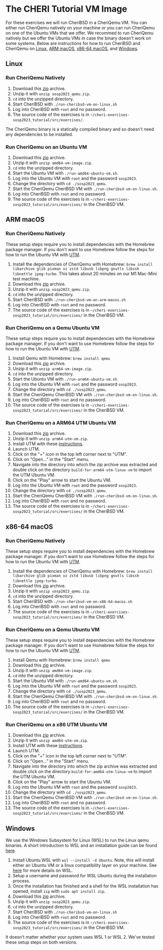# The CHERI Tutorial VM Image
For these exercises we will run CheriBSD in a CheriQemu VM. You can either run CheriQemu natively on your machine or you can run CheriQemu on one of the Ubuntu VMs that we offer. We recommed to run CheriQemu natively but we offer the Ubuntu VMs in case the binary doesn't work on some systems.
Below are instructions for how to run CheriBSD and CheriQemu on [Linux](#linux), [ARM macOS](#arm-macos), [x86-64 macOS](x86-64-macos), and [Windows](#windows).

## Linux
### Run CheriQemu Natively

1. Download this [zip](https://www.cl.cam.ac.uk/~pffm2/sosp2023_cheri_tutorial/files/sosp2023_qemu.zip) archive.
1. Unzip it with `unzip sosp2023_qemu.zip`.
1. `cd` into the unzipped directory.
1. Start CheriBSD with `./run-cheribsd-vm-on-linux.sh`
1. Log into CheriBSD with `root` and no password.
1. The source code of the exercises is in `~/cheri-exercises-sosp2023_tutorial/src/exercises/`.

The CheriQemu binary is a statically compiled binary and so doesn't need any dependencies to be installed.

### Run CheriQemu on an Ubuntu VM

1. Download this [zip](https://www.cl.cam.ac.uk/~pffm2/sosp2023_cheri_tutorial/files/amd64-vm-image.zip) archive.
1. Unzip it with `unzip amd64-vm-image.zip`.
1. `cd` into the unzipped directory.
1. Start the Ubuntu VM with `./run-amd64-ubuntu-vm.sh`.
1. Log into the Ubuntu VM with `root` and the password `sosp2023`.
1. Change the directory with `cd ./sosp2023_qemu`.
1. Start the CheriQemu CheriBSD VM with `./run-cheribsd-vm-on-linux.sh`.
1. Log into CheriBSD with `root` and no password.
1. The source code of the exercises is in `~/cheri-exercises-sosp2023_tutorial/src/exercises/` in the CheriBSD VM.


## ARM macOS
### Run CheriQemu Natively

These setup steps require you to install dependencies with the Homebrew package manager. If you don't want to use Homebrew follow the steps for how to run the Ubuntu VM with [UTM](#run-cheriqemu-on-an-arm64-utm-ubuntu-vm).

1. Install the dependencies of CheriQemu with Homebrew: `brew install libarchive glib pixman xz zstd libusb libpng gnutls libssh libnettle jpeg-turbo`. This takes about 20 minutes on our M1 Mac-Mini test machine.
1. Download this [zip](https://www.cl.cam.ac.uk/~pffm2/sosp2023_cheri_tutorial/files/sosp2023_qemu.zip) archive.
1. Unzip it with `unzip sosp2023_qemu.zip`.
1. `cd` into the unzipped directory.
1. Start CheriBSD with `./run-cheribsd-vm-on-arm-macos.sh`
1. Log into CheriBSD with `root` and no password.
1. The source code of the exercises is in `~/cheri-exercises-sosp2023_tutorial/src/exercises/` in the CheriBSD VM.

### Run CheriQemu on a Qemu Ubuntu VM

These setup steps require you to install dependencies with the Homebrew package manager. If you don't want to use Homebrew follow the steps for how to run the Ubuntu VM with [UTM](#run-cheriqemu-on-an-arm64-utm-ubuntu-vm).

1. Install Qemu with Homebrew: `brew install qemu`
1. Download this [zip](https://www.cl.cam.ac.uk/~pffm2/sosp2023_cheri_tutorial/files/arm64-vm-image.zip) archive.
1. Unzip it with `unzip arm64-vm-image.zip`.
1. `cd` into the unzipped directory.
1. Start the Ubuntu VM with `./run-arm64-ubuntu-vm.sh`.
1. Log into the Ubuntu VM with `root` and the password `sosp2023`.
1. Change the directory with `cd ./sosp2023_qemu`.
1. Start the CheriQemu CheriBSD VM with `./run-cheribsd-vm-on-linux.sh`.
1. Log into CheriBSD with `root` and no password.
1. The source code of the exercises is in `~/cheri-exercises-sosp2023_tutorial/src/exercises/` in the CheriBSD VM.

### Run CheriQemu on a ARM64 UTM Ubuntu VM

1. Download this [zip](https://www.cl.cam.ac.uk/~pffm2/sosp2023_cheri_tutorial/files/arm64-utm-vm.zip) archive.
1. Unzip it with `unzip arm64-utm-vm.zip`.
1. Install UTM with these [instructions](https://docs.getutm.app/installation/macos/).
1. Launch UTM.
1. Click on the "+" icon in the top left corner next to "UTM".
1. Click on "Open..." in the "Start" menu.
1. Navigate into the directory into which the zip archive was extracted and double click on the directory `build-for-arm64-utm-linux-vm` to import the UTM Ubuntu VM.
1. Click on the "Play" arrow to start the Ubuntu VM.
1. Log into the Ubuntu VM with `root` and the password `sosp2023`.
1. Change the directory with `cd ./sosp2023_qemu`.
1. Start the CheriQemu CheriBSD VM with `./run-cheribsd-vm-on-linux.sh`.
1. Log into CheriBSD with `root` and no password.
1. The source code of the exercises is in `~/cheri-exercises-sosp2023_tutorial/src/exercises/` in the CheriBSD VM.

## x86-64 macOS
### Run CheriQemu Natively

These setup steps require you to install dependencies with the Homebrew package manager. If you don't want to use Homebrew follow the steps for how to run the Ubuntu VM with [UTM](#run-cheriqemu-on-a-x86-utm-ubuntu-vm).

1. Install the dependencies of CheriQemu with Homebrew: `brew install libarchive glib pixman xz zstd libusb libpng gnutls libssh libnettle jpeg-turbo`.
1. Download this [zip](https://www.cl.cam.ac.uk/~pffm2/sosp2023_cheri_tutorial/files/sosp2023_qemu.zip) archive.
1. Unzip it with `unzip sosp2023_qemu.zip`.
1. `cd` into the unzipped directory.
1. Start CheriBSD with `./run-cheribsd-vm-on-x86-64-macos.sh`
1. Log into CheriBSD with `root` and no password.
1. The source code of the exercises is in `~/cheri-exercises-sosp2023_tutorial/src/exercises/` in the CheriBSD VM.

### Run CheriQemu on a Qemu Ubuntu VM

These setup steps require you to install dependencies with the Homebrew package manager. If you don't want to use Homebrew follow the steps for how to run the Ubuntu VM with [UTM](#run-cheriqemu-on-a-x86-utm-ubuntu-vm).

1. Install Qemu with Homebrew: `brew install qemu`
1. Download this [zip](https://www.cl.cam.ac.uk/~pffm2/sosp2023_cheri_tutorial/files/amd64-vm-image.zip) archive.
1. Unzip it with `unzip amd64-vm-image.zip`.
1. `cd` into the unzipped directory.
1. Start the Ubuntu VM with `./run-amd64-ubuntu-vm.sh`.
1. Log into the Ubuntu VM with `root` and the password `sosp2023`.
1. Change the directory with `cd ./sosp2023_qemu`.
1. Start the CheriQemu CheriBSD VM with `./run-cheribsd-vm-on-linux.sh`.
1. Log into CheriBSD with `root` and no password.
1. The source code of the exercises is in `~/cheri-exercises-sosp2023_tutorial/src/exercises/` in the CheriBSD VM.

### Run CheriQemu on a x86 UTM Ubuntu VM

1. Download this [zip](https://www.cl.cam.ac.uk/~pffm2/sosp2023_cheri_tutorial/files/amd64-utm-vm.zip) archive.
1. Unzip it with `unzip amd64-utm-vm.zip`.
1. Install UTM with these [instructions](https://docs.getutm.app/installation/macos/).
1. Launch UTM.
1. Click on the "+" icon in the top left corner next to "UTM".
1. Click on "Open..." in the "Start" menu.
1. Navigate into the directory into which the zip archive was extracted and double click on the directory `build-for-amd64-utm-linux-vm` to import the UTM Ubuntu VM.
1. Click on the "Play" arrow to start the Ubuntu VM.
1. Log into the Ubuntu VM with `root` and the password `sosp2023`.
1. Change the directory with `cd ./sosp2023_qemu`.
1. Start the CheriQemu CheriBSD VM with `./run-cheribsd-vm-on-linux.sh`.
1. Log into CheriBSD with `root` and no password.
1. The source code of the exercises is in `~/cheri-exercises-sosp2023_tutorial/src/exercises/` in the CheriBSD VM.


## Windows

We use the Windows Subsystem for Linux (WSL) to run the Linux qemu binaries. A short introduction to WSL and an installation guide can be found [here](https://learn.microsoft.com/en-us/windows/wsl/).

1. Install Ubuntu WSL with `wsl --install -d Ubuntu`. Note, this will install either an Ubuntu VM or a linux compatibility layer on your machine. See [here](https://learn.microsoft.com/en-us/windows/wsl/) for more details on WSL.
1. Setup a username and password for WSL Ubuntu during the installation process.
1. Once the installation has finished and a shell for the WSL installation has opened, install `zip` with `sudo apt install zip`.
1. Download this [zip](https://www.cl.cam.ac.uk/~pffm2/sosp2023_cheri_tutorial/files/sosp2023_qemu.zip) archive.
1. Unzip it with `unzip sosp2023_qemu.zip`.
1. `cd` into the unzipped directory.
1. Start CheriBSD with `./run-cheribsd-vm-on-linux.sh`
1. Log into CheriBSD with `root` and no password.
1. The source code of the exercises is in `~/cheri-exercises-sosp2023_tutorial/src/exercises/` in the CheriBSD VM.

It doesn't matter whether your system uses WSL 1 or WSL 2. We've tested these setup steps on both versions.
